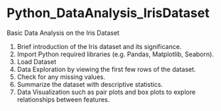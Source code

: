 # Python_DataAnalysis_IrisDataset
Basic Data Analysis on the Iris Dataset
1. Brief introduction of the Iris dataset and its significance.
2. Import Python required libraries (e.g. Pandas, Matplotlib, Seaborn).
3. Load Dataset
4. Data Exploration by viewing the first few rows of the dataset.
5. Check for any missing values.
6. Summarize the dataset with descriptive statistics.
7. Data Visualization such as pair plots and box plots to explore relationships between features.
